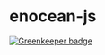 # enocean-js

[![Greenkeeper badge](https://badges.greenkeeper.io/enocean-js/enocean-js.svg)](https://greenkeeper.io/)
